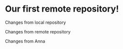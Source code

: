 # Our first remote repository!

Changes from local repository

Changes from remote repository

Changes from Anna
